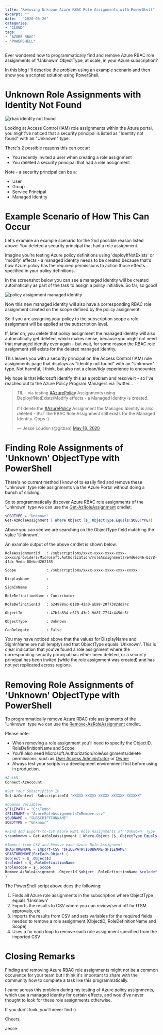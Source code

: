 ```yaml
---
title: "Removing Unknown Azure RBAC Role Assignments with PowerShell"
excerpt: ""
date:   "2020-05-20"
categories: 
- "CLOUD"
tags: 
- "AZURE RBAC"
- "POWERSHELL"
---
```

Ever wondered how to programmatically find and remove Azure RBAC role assignments of 'Unknown' ObjectType, at scale, in your Azure subscription?

In this blog I'll describe the problem using an example scenario and then show you a scripted solution using PowerShell.

# Unknown Role Assignments with Identity Not Found

![rbac identity not found](/assets/images/rbac1.png)

Looking at Access Control (IAM) role assignments within the Azure portal, you might've noticed that a security principal is listed as "Identity not found" with an "Unknown" type.

There's 2 possible [reasons](https://docs.microsoft.com/en-us/azure/role-based-access-control/troubleshooting#role-assignments-with-identity-not-found) this can occur:

* You recently invited a user when creating a role assignment
* You deleted a security principal that had a role assignment

Note - a security principal can be a:

* User
* Group
* Service Principal
* Managed Identity

# Example Scenario of How This Can Occur

Let's examine an example scenario for the 2nd possible reason listed above: You deleted a security principal that had a role assignment.

Imagine you're testing Azure policy definitions using 'deployIfNotExists' or 'modify' effects - a managed identity needs to be created because that's how Azure policy has the required permissions to action those effects specified in your policy definitions.

In the screenshot below you can see a managed identity will be created automatically as part of the task to assign a policy initiative. So far, so good!

![policy assignment managed identity](/assets/images/rbac2.png)

Now this new managed identity will also have a corresponding RBAC role assignment created on the scope defined by the policy assignment.

So if you are assigning your policy to the subscription scope a role assignment will be applied at the subscription level.

If, later on, you delete that policy assignment the managed identity will also automatically get deleted, which makes sense, because you might not need that managed identity ever again - but wait, for some reason the RBAC role assignment still exists for the deleted managed identity.

This leaves you with a security principal on the Access Control (IAM) role assignments page that displays as "Identity not found" with an "Unknown" type. Not harmful, I think, but also not a clean/tidy experience to encounter. 

My hope is that Microsoft identify this as a problem and resolve it - so I've reached out to the Azure Policy Program Managers via Twitter...

<blockquote class="twitter-tweet" data-theme="dark"><p lang="en" dir="ltr">TIL - via testing <a href="https://twitter.com/hashtag/AzurePolicy?src=hash&amp;ref_src=twsrc%5Etfw">#AzurePolicy</a> Assignments using DeployIfNotExists/Modify effects - a Managed Identity is created. <br><br>If I delete the <a href="https://twitter.com/hashtag/AzurePolicy?src=hash&amp;ref_src=twsrc%5Etfw">#AzurePolicy</a> Assignment the Managed Identity is also deleted - BUT the RBAC Role Assignment still exists for the Managed Identity. Oops :)</p>&mdash; Jesse Loudon (@gitbao) <a href="https://twitter.com/gitbao/status/1262532523558465536?ref_src=twsrc%5Etfw">May 18, 2020</a></blockquote> <script async src="https://platform.twitter.com/widgets.js" charset="utf-8"></script>

# Finding Role Assignments of 'Unknown' ObjectType with PowerShell

There's no current method I know of to easily find and remove these 'Unknown' type role assignments via the Azure Portal without doing a bunch of clicking.

So to programmatically discover Azure RBAC role assignments of the 'Unknown' type we can use the [Get-AzRoleAssignment](https://docs.microsoft.com/en-us/powershell/module/az.resources/get-azroleassignment?view=azps-4.1.0) cmdlet:

``` powershell
$OBJTYPE = "Unknown"
Get-AzRoleAssignment | Where Object {$_.ObjectType.Equals($OBJTYPE)}
```

Above you can see we are searching on the ObjectType field matching the value 'Unknown'.

An example output of the above cmdlet is shown below.

```
RoleAssignmentId   : /subscriptions/xxxx-xxxx-xxxx-xxxx-xxxxx/providers/Microsoft.Authorization/roleAssignments/e4d6e646-b378-4fdc-9eda-08ebed262188

Scope              : /subscriptions/xxxx-xxxx-xxxx-xxxx-xxxxx

DisplayName        :

SignInName         :

RoleDefinitionName : Contributor

RoleDefinitionId   : b24988ac-6180-42a0-ab88-20f7382dd24c

ObjectId           : 47bfa834-e673-43e2-9d87-77f4c445dc5f

ObjectType         : Unknown

CanDelegate        : False
```

You may have noticed above that the values for DisplayName and SignInName are null (empty) and that ObjectType equals 'Unknown'. This is clear indication that you've found a role assignment where the corresponding security principal has either been deleted, or a security principal has been invited (while the role assignment was created) and has not yet replicated across regions.

# Removing Role Assignments of 'Unknown' ObjectType with PowerShell

To programmatically remove Azure RBAC role assignments of the 'Unknown' type we can use the [Remove-AzRoleAssignment](https://docs.microsoft.com/en-us/powershell/module/az.resources/remove-azroleassignment?view=azps-4.1.0) cmdlet.

Please note:

* When removing a role assignment you'll need to specify the ObjectID, RoleDefinitionName and Scope
* You'll also need Microsoft.Authorization/roleAssignments/delete permissions, such as [User Access Administrator](https://docs.microsoft.com/en-us/azure/role-based-access-control/built-in-roles#user-access-administrator) or [Owner](https://docs.microsoft.com/en-us/azure/role-based-access-control/built-in-roles#owner)
* Always test your scripts in a development environment first before using in production.

``` powershell
#AuthN
Connect-AzAccount

#Set Your Subscription ID
Set-AzContext -SubscriptionId "XXXXX-XXXXX-XXXXX-XXXXXX-XXXXXX"

#Common Variables
$FILEPATH = "C:\Temp"
$FILENAME = "AzureRoleAssignmentsToRemove.csv"
$SUBNAME = "SUBSCRIPTIONNAME"
$OBJTYPE = "Unknown"

#Find and Export-to-CSV Azure RBAC Role Assignments of 'Unknown' Type
$raunknown = Get-AzRoleAssignment | Where-Object {$_.ObjectType.Equals($OBJTYPE)} | Export-Csv "$FILEPATH\$SUBNAME-$FILENAME" -NoTypeInformation

#Import-from-CSV and Remove each Azure Role Assignment
$RASTOREMOVE = Import-CSV "$FILEPATH\$SUBNAME-$FILENAME"
$RASTOREMOVE|ForEach-Object {
$object = $_.ObjectId
$roledef = $_.RoleDefinitionName
$rolescope = $_.Scope
Remove-AzRoleAssignment -ObjectId $object -RoleDefinitionName $roledef -Scope $rolescope
}
```

The PowerShell script above does the following:

1. Finds all Azure role assignments in the subscription where ObjectType equals 'Unknown'
2. Exports the results to CSV where you can review/send off for ITSM approvals, etc
3. Imports the results from CSV and sets variables for the required fields needed to remove a role assignment (ObjectID, RoleDefinitionName and Scope)
4. Uses a for each loop to remove each role assignment specified from the imported CSV

# Closing Remarks

Finding and removing Azure RBAC role assignments might not be a common occurence for your team but I think it's important to share with the community how to complete a task like this programmatically.

I came across this problem during my testing of Azure policy assignments, which use a managed identity for certain effects, and would've never thought to look for these role assignments otherwise. 

If you don't look, you'll never find :)

Cheers,

Jesse